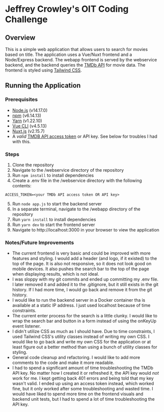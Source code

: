 # Jeffrey Crowley's OIT Coding Challenge

## Overview
This is a simple web application that allows users to search for movies based on title. The application uses a Vue/Nuxt frontend and a Node/Express backend. The webapp frontend is served by the webservice backend, and the backend queries the [TMDb API](https://developers.themoviedb.org/3/getting-started/introduction) for movie data. The frontend is styled using [Tailwind CSS](https://tailwindcss.com/).

## Running the Application
### Prerequisites
- [Node.js](https://nodejs.org/en/) (v14.17.0)
- [npm](https://www.npmjs.com/) (v6.14.13)
- [Yarn](https://yarnpkg.com/) (v1.22.10)
- [Vue CLI](https://cli.vuejs.org/) (v4.5.13)
- [Nuxt.js](https://nuxtjs.org/) (v2.15.7)
- A *valid* [TMDB API access token](https://developers.themoviedb.org/3/getting-started/introduction) or API key. See below for troubles I had with this.

### Steps
1. Clone the repository
2. Navigate to the /webservice directory of the repository
3. Run `npm install` to install dependencies
4. Create a .env file in the /webservice directory with the following contents:
```
ACCESS_TOKEN=<your TMDb API access token OR API key>
```
5. Run `node app.js` to start the backend server
6. In a separate terminal, navigate to the /webapp directory of the repository
7. Run `yarn install` to install dependencies
8. Run `yarn dev` to start the frontend server
9. Navigate to http://localhost:3000 in your browser to view the application

### Notes/Future Improvements
- The current frontend is very basic and could be improved with more features and styling. I would add a header (and logo, if it existed) to the top of the page. It is also not responsive, so it does not look good on mobile devices. It also pushes the search bar to the top of the page when displaying results, which is not ideal.
- I was sloppy with my git commits and ended up committing my .env file. I later removed it and added it to the .gitignore, but it still exists in the git history. If I had more time, I would go back and remove it from the git history.
- I would like to run the backend server in a Docker container tha is available at a static IP address. I just used localhost because of time constraints.
- The current enter process for the search is a little clunky. I would like to wrap the search bar and button in a form instead of using the onKeyUp event listener.
- I didn't utilize CSS as much as I should have. Due to time constraints, I used Tailwind CSS's utility classes instead of writing my own CSS. I would like to go back and write my own CSS for the application or at least figure out a better method than using a bunch of utility classes for styling. 
- General code cleanup and refactoring. I would like to add more comments to the code and make it more readable.
- I had to spend a significant amount of time troubleshooting the TMDb API key. No matter how I created it or refreshed it, the API key would *not* work for me. I kept getting back 401 errors and being told that my key wasn't valid. I ended up using an access token instead, which worked fine, but it only worked after some troubleshooting and wasted time. I would have liked to spend more time on the frontend visuals and backend unit tests, but I had to spend a lot of time troubleshooting the API key.